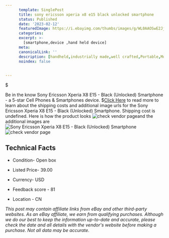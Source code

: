 ```yaml
---
      template: SinglePost
      title: sony ericsson xperia x8 e15 black unlocked smartphone
      status: Published
      date: '2023-02-12'
      featuredImage: https://i.ebayimg.com/thumbs/images/g/WL0AAOSwE2Jja0s0/s-l225.jpg
      categories: 
      excerpt: >-
        [smartphone,device ,hand held device]
      meta:
      canonicalLink: ''
      description: [handheld,industrially made,well crafted,Portable,Mobile,Compact,Convenient,Lightweight,Maneuverable,Man-portable,Miniature,Carriable,Hand-held,Light,Holdable,Transportable,Mobile device,Pocket-sized,On-the-go,Wireless,Cordless,Compact size,Convenient size, smartphone,device ,hand held device]
      noindex: false
      
        
---
```

$

Be in the know Sony Ericsson Xperia X8 E15  - Black (Unlocked) Smartphone - a 5-star Cell Phones & Smartphones device.
$[Click Here](https://www.ebay.com/itm/385221170389?hash=item59b0f894d5%3Ag%3AWL0AAOSwE2Jja0s0&mkevt=1&mkcid=1&mkrid=711-53200-19255-0&campid=%253CePNCampaignId%253E&customid=%253CreferenceId%253E&toolid=10049) to read more to learn about the shipping costs and additional image urls for the Sony Ericsson Xperia X8 E15  - Black (Unlocked) Smartphone. Shipping cost is undefined. Here is how the product looks ![check vendor page](https://i.ebayimg.com/thumbs/images/g/WL0AAOSwE2Jja0s0/s-l225.jpg)and the additional images are![Sony Ericsson Xperia X8 E15  - Black (Unlocked) Smartphone](https://i.ebayimg.com/images/g/WL0AAOSwE2Jja0s0/s-l1600.jpg)![check vendor page](https://origin-galleryplus.ebayimg.com/ws/web/385221170389_2_0_1/225x225.jpg,https://origin-galleryplus.ebayimg.com/ws/web/385221170389_3_0_1/225x225.jpg,https://origin-galleryplus.ebayimg.com/ws/web/385221170389_4_0_1/225x225.jpg,https://origin-galleryplus.ebayimg.com/ws/web/385221170389_5_0_1/225x225.jpg,https://origin-galleryplus.ebayimg.com/ws/web/385221170389_6_0_1/225x225.jpg,https://origin-galleryplus.ebayimg.com/ws/web/385221170389_7_0_1/225x225.jpg,https://origin-galleryplus.ebayimg.com/ws/web/385221170389_8_0_1/225x225.jpg,https://origin-galleryplus.ebayimg.com/ws/web/385221170389_9_0_1/225x225.jpg,https://origin-galleryplus.ebayimg.com/ws/web/385221170389_10_0_1/225x225.jpg,https://origin-galleryplus.ebayimg.com/ws/web/385221170389_11_0_1/225x225.jpg,https://origin-galleryplus.ebayimg.com/ws/web/385221170389_12_0_1/225x225.jpg)



 ## Technical Facts 



     
      

 - Condition- Open box 


      

 - Listed Price- 39.00 


      

 - Currency- USD 


      

 - Feedback score - 81 


      

 - Location - CN 


      
      

 *_This post may contain affiliate links from eBay and other third-party websites. As an eBay affiliate, we earn from qualifying purchases. Although we do our best to keep the information up-to-date and accurate, please check the date and all details with the vendor's website before making a purchase. Not all data may be accurate._*






